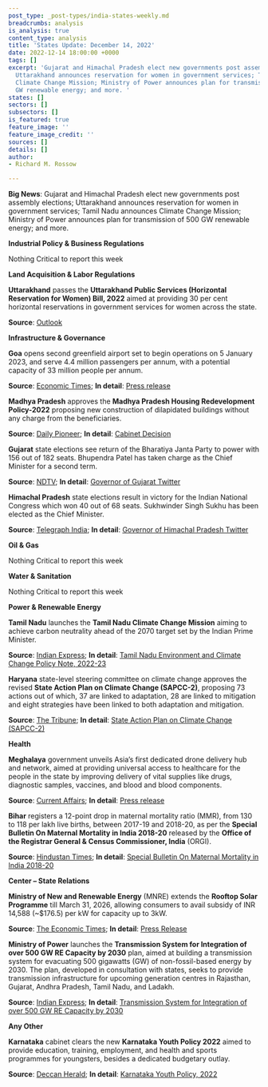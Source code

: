 ```yaml
---
post_type: _post-types/india-states-weekly.md
breadcrumbs: analysis
is_analysis: true
content_type: analysis
title: 'States Update: December 14, 2022'
date: 2022-12-14 18:00:00 +0000
tags: []
excerpt: 'Gujarat and Himachal Pradesh elect new governments post assembly elections;
  Uttarakhand announces reservation for women in government services; Tamil Nadu announces
  Climate Change Mission; Ministry of Power announces plan for transmission of 500
  GW renewable energy; and more. '
states: []
sectors: []
subsectors: []
is_featured: true
feature_image: ''
feature_image_credit: ''
sources: []
details: []
author:
- Richard M. Rossow

---
```

**Big News**: Gujarat and Himachal Pradesh elect new governments post assembly elections; Uttarakhand announces reservation for women in government services; Tamil Nadu announces Climate Change Mission; Ministry of Power announces plan for transmission of 500 GW renewable energy; and more.

**Industrial Policy & Business Regulations**

Nothing Critical to report this week

**Land Acquisition & Labor Regulations**

**Uttarakhand** passes the **Uttarakhand Public Services (Horizontal Reservation for Women) Bill, 2022** aimed at providing 30 per cent horizontal reservations in government services for women across the state. 

**Source**: [Outlook](https://www.outlookindia.com/national/uttarakhand-passes-bill-for-30-horizontal-reservation-for-local-women-what-it-means-news-243607)

**Infrastructure & Governance**

**Goa** opens second greenfield airport set to begin operations on 5 January 2023, and serve 4.4 million passengers per annum, with a potential capacity of 33 million people per annum. 

**Source**: [Economic Times](https://economictimes.indiatimes.com/industry/transportation/airlines-/-aviation/pm-modi-inaugurates-goas-second-airport-to-start-operations-from-january-5/articleshow/96152479.cms); **In detail**: [Press release](https://www.pmindia.gov.in/en/news_updates/pm-inaugurates-greenfield-international-airport-in-mopa-goa/?comment=disable)

**Madhya Pradesh** approves the **Madhya Pradesh Housing Redevelopment Policy-2022** proposing new construction of dilapidated buildings without any charge from the beneficiaries. 

**Source**: [Daily Pioneer](https://www.dailypioneer.com/2022/state-editions/cabinet-approves-mp-housing-redevelopment-policy-2022.html); **In detail**: [Cabinet Decision](https://acrobat.adobe.com/id/urn:aaid:sc:VA6C2:295d40fc-1304-42ad-9407-27a5e8f8b297)

**Gujarat** state elections see return of the Bharatiya Janta Party to power with 156 out of 182 seats. Bhupendra Patel has taken charge as the Chief Minister for a second term. 

**Source**: [NDTV](https://www.ndtv.com/india-news/gujarat-elections-grand-oath-ceremony-for-bhupendra-patel-in-gujarat-today-pm-narendra-modi-to-attend-3598311); **In detail**: [Governor of Gujarat Twitter](https://twitter.com/GovernorofGuj/status/1602266150464782340)

**Himachal Pradesh** state elections result in victory for the Indian National Congress which won 40 out of 68 seats. Sukhwinder Singh Sukhu has been elected as the Chief Minister. 

**Source**: [Telegraph India](https://www.telegraphindia.com/india/sukhwinder-sukhu-sworn-in-as-himachal-pradeshs-15th-chief-minister-mallikarjun-kharge-rahul-gandhi-priyanka-gandhi-attended-ceremony/cid/1903245); **In detail**: [Governor of Himachal Pradesh Twitter](https://twitter.com/RajBhavanHP/status/1601933510583136257)

**Oil & Gas**

Nothing Critical to report this week

**Water & Sanitation**

Nothing Critical to report this week

**Power & Renewable Energy**

**Tamil Nadu** launches the **Tamil Nadu Climate Change Mission** aiming to achieve carbon neutrality ahead of the 2070 target set by the Indian Prime Minister.

**Source**: [Indian Express](https://indianexpress.com/article/cities/chennai/tamil-nadu-climate-change-mission-mk-stalin-inauguration-8316468/lite/); **In detail**: [Tamil Nadu Environment and Climate Change Policy Note, 2022-23](https://cms.tn.gov.in/sites/default/files/documents/eccf_e_pn_2022_23.pdf)

**Haryana** state-level steering committee on climate change approves the revised **State Action Plan on Climate Change (SAPCC-2)**, proposing 73 actions out of which, 37 are linked to adaptation, 28 are linked to mitigation and eight strategies have been linked to both adaptation and mitigation. 

**Source**: [The Tribune](https://www.tribuneindia.com/news/haryana/nod-to-revised-action-plan-on-climate-change-459441); **In detail**: [State Action Plan on Climate Change (SAPCC-2)](http://harenvironment.gov.in/sites/default/files/documents/doc/Revised%20SAPCC_compressed.pdf)

**Health**

**Meghalaya** government unveils Asia’s first dedicated drone delivery hub and network, aimed at providing universal access to healthcare for the people in the state by improving delivery of vital supplies like drugs, diagnostic samples, vaccines, and blood and blood components. 

**Source**: [Current Affairs](https://currentaffairs.adda247.com/meghalaya-government-launches-asias-first-drone-delivery-hub-for-easy-access-to-healthcare/); **In detail**: [Press release](https://meghalaya.gov.in/sites/default/files/press_release/Meghalaya_Launched_its_First_Drone_Station_5th_Dec_2022.pdf)

**Bihar** registers a 12-point drop in maternal mortality ratio (MMR), from 130 to 118 per lakh live births, between 2017-19 and 2018-20, as per the **Special Bulletin On Maternal Mortality in India 2018-20** released by the **Office of the Registrar General & Census Commissioner, India** (ORGI). 

**Source**: [Hindustan Times](https://www.hindustantimes.com/cities/patna-news/bihars-maternal-mortality-rate-improves-still-worse-than-national-average-101669912444584.html); **In detail**: [Special Bulletin On Maternal Mortality in India 2018-20](https://censusindia.gov.in/nada/index.php/catalog/44379)

**Center – State Relations**

**Ministry of New and Renewable Energy** (MNRE) extends the **Rooftop Solar Programme** till March 31, 2026, allowing consumers to avail subsidy of INR 14,588 (\~$176.5) per kW for capacity up to 3kW. 

**Source**: [The Economic Times](https://economictimes.indiatimes.com/industry/renewables/government-extends-rooftop-solar-programme-till-march-2026/articleshow/96091604.cms); **In detail**: [Press Release](https://pib.gov.in/PressReleasePage.aspx?PRID=1881780)

**Ministry of Power** launches the **Transmission System for Integration of over 500 GW RE Capacity by 2030** plan, aimed at building a transmission system for evacuating 500 gigawatts (GW) of non-fossil-based energy by 2030. The plan, developed in consultation with states, seeks to provide transmission infrastructure for upcoming generation centres in Rajasthan, Gujarat, Andhra Pradesh, Tamil Nadu, and Ladakh. 

**Source**: [Indian Express](https://www.newindianexpress.com/business/2022/dec/07/centrelaunches-plan-for-transmission-of-500-gw-green-energy-by-2030-2525953.html); **In detail**: [Transmission System for Integration of over 500 GW RE Capacity by 2030](https://cea.nic.in/wp-content/uploads/notification/2022/12/CEA_Tx_Plan_for_500GW_Non_fossil_capacity_by_2030.pdf)

**Any Other**

**Karnataka** cabinet clears the new **Karnataka Youth Policy 2022** aimed to provide education, training, employment, and health and sports programmes for youngsters, besides a dedicated budgetary outlay. 

**Source**: [Deccan Herald](https://www.deccanherald.com/state/top-karnataka-stories/karnataka-cabinet-gives-nod-to-karnataka-youth-policy-1169999.html); **In detail**: [Karnataka Youth Policy, 2022](https://acrobat.adobe.com/id/urn:aaid:sc:VA6C2:7c95f60f-1acb-4930-93cd-4c74150cb545)